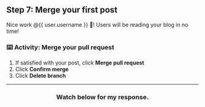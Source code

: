 ## Step 7: Merge your first post

Nice work @{{ user.username }} :tada:! Users will be reading your blog in no time!

### :keyboard: Activity: Merge your pull request

1. If satisfied with your post, click **Merge pull request**
1. Click **Confirm merge**
1. Click **Delete branch**

<hr>
<h3 align="center">Watch below for my response.</h3>
